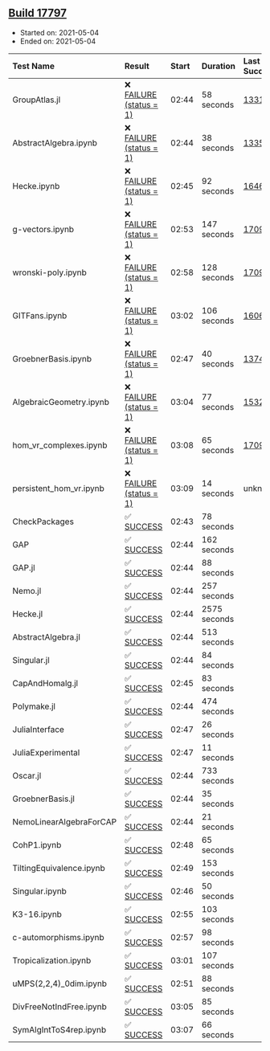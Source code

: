 ## [Build 17797](https://oscarci.mathematik.uni-kl.de/job/oscar/17797/)

* Started on: 2021-05-04
* Ended on: 2021-05-04

| Test Name    | Result | Start | Duration | Last Success | First Failure |
|:-------------|:-------|:------|:---------|:-------------|:--------------|
| GroupAtlas.jl | ❌ [FAILURE (status = 1)](https://oscarci.mathematik.uni-kl.de/job/oscar/17797/artifact/logs/build-17797/GroupAtlas.jl.log) | 02:44 | 58 seconds | [13311](https://oscarci.mathematik.uni-kl.de/job/oscar/13311/) | [13312](https://oscarci.mathematik.uni-kl.de/job/oscar/13312/) |
| AbstractAlgebra.ipynb | ❌ [FAILURE (status = 1)](https://oscarci.mathematik.uni-kl.de/job/oscar/17797/artifact/logs/build-17797/AbstractAlgebra.ipynb.log) | 02:44 | 38 seconds | [13355](https://oscarci.mathematik.uni-kl.de/job/oscar/13355/) | [13356](https://oscarci.mathematik.uni-kl.de/job/oscar/13356/) |
| Hecke.ipynb | ❌ [FAILURE (status = 1)](https://oscarci.mathematik.uni-kl.de/job/oscar/17797/artifact/logs/build-17797/Hecke.ipynb.log) | 02:45 | 92 seconds | [16463](https://oscarci.mathematik.uni-kl.de/job/oscar/16463/) | [16464](https://oscarci.mathematik.uni-kl.de/job/oscar/16464/) |
| g-vectors.ipynb | ❌ [FAILURE (status = 1)](https://oscarci.mathematik.uni-kl.de/job/oscar/17797/artifact/logs/build-17797/g-vectors.ipynb.log) | 02:53 | 147 seconds | [17099](https://oscarci.mathematik.uni-kl.de/job/oscar/17099/) | [17100](https://oscarci.mathematik.uni-kl.de/job/oscar/17100/) |
| wronski-poly.ipynb | ❌ [FAILURE (status = 1)](https://oscarci.mathematik.uni-kl.de/job/oscar/17797/artifact/logs/build-17797/wronski-poly.ipynb.log) | 02:58 | 128 seconds | [17098](https://oscarci.mathematik.uni-kl.de/job/oscar/17098/) | [17099](https://oscarci.mathematik.uni-kl.de/job/oscar/17099/) |
| GITFans.ipynb | ❌ [FAILURE (status = 1)](https://oscarci.mathematik.uni-kl.de/job/oscar/17797/artifact/logs/build-17797/GITFans.ipynb.log) | 03:02 | 106 seconds | [16068](https://oscarci.mathematik.uni-kl.de/job/oscar/16068/) | [16069](https://oscarci.mathematik.uni-kl.de/job/oscar/16069/) |
| GroebnerBasis.ipynb | ❌ [FAILURE (status = 1)](https://oscarci.mathematik.uni-kl.de/job/oscar/17797/artifact/logs/build-17797/GroebnerBasis.ipynb.log) | 02:47 | 40 seconds | [13748](https://oscarci.mathematik.uni-kl.de/job/oscar/13748/) | [13749](https://oscarci.mathematik.uni-kl.de/job/oscar/13749/) |
| AlgebraicGeometry.ipynb | ❌ [FAILURE (status = 1)](https://oscarci.mathematik.uni-kl.de/job/oscar/17797/artifact/logs/build-17797/AlgebraicGeometry.ipynb.log) | 03:04 | 77 seconds | [15322](https://oscarci.mathematik.uni-kl.de/job/oscar/15322/) | [15323](https://oscarci.mathematik.uni-kl.de/job/oscar/15323/) |
| hom_vr_complexes.ipynb | ❌ [FAILURE (status = 1)](https://oscarci.mathematik.uni-kl.de/job/oscar/17797/artifact/logs/build-17797/hom_vr_complexes.ipynb.log) | 03:08 | 65 seconds | [17099](https://oscarci.mathematik.uni-kl.de/job/oscar/17099/) | [17100](https://oscarci.mathematik.uni-kl.de/job/oscar/17100/) |
| persistent_hom_vr.ipynb | ❌ [FAILURE (status = 1)](https://oscarci.mathematik.uni-kl.de/job/oscar/17797/artifact/logs/build-17797/persistent_hom_vr.ipynb.log) | 03:09 | 14 seconds | unknown | unknown |
| CheckPackages | ✅ [SUCCESS](https://oscarci.mathematik.uni-kl.de/job/oscar/17797/artifact/logs/build-17797/CheckPackages.log) | 02:43 | 78 seconds |  |  |
| GAP | ✅ [SUCCESS](https://oscarci.mathematik.uni-kl.de/job/oscar/17797/artifact/logs/build-17797/GAP.log) | 02:44 | 162 seconds |  |  |
| GAP.jl | ✅ [SUCCESS](https://oscarci.mathematik.uni-kl.de/job/oscar/17797/artifact/logs/build-17797/GAP.jl.log) | 02:44 | 88 seconds |  |  |
| Nemo.jl | ✅ [SUCCESS](https://oscarci.mathematik.uni-kl.de/job/oscar/17797/artifact/logs/build-17797/Nemo.jl.log) | 02:44 | 257 seconds |  |  |
| Hecke.jl | ✅ [SUCCESS](https://oscarci.mathematik.uni-kl.de/job/oscar/17797/artifact/logs/build-17797/Hecke.jl.log) | 02:44 | 2575 seconds |  |  |
| AbstractAlgebra.jl | ✅ [SUCCESS](https://oscarci.mathematik.uni-kl.de/job/oscar/17797/artifact/logs/build-17797/AbstractAlgebra.jl.log) | 02:44 | 513 seconds |  |  |
| Singular.jl | ✅ [SUCCESS](https://oscarci.mathematik.uni-kl.de/job/oscar/17797/artifact/logs/build-17797/Singular.jl.log) | 02:44 | 84 seconds |  |  |
| CapAndHomalg.jl | ✅ [SUCCESS](https://oscarci.mathematik.uni-kl.de/job/oscar/17797/artifact/logs/build-17797/CapAndHomalg.jl.log) | 02:45 | 83 seconds |  |  |
| Polymake.jl | ✅ [SUCCESS](https://oscarci.mathematik.uni-kl.de/job/oscar/17797/artifact/logs/build-17797/Polymake.jl.log) | 02:44 | 474 seconds |  |  |
| JuliaInterface | ✅ [SUCCESS](https://oscarci.mathematik.uni-kl.de/job/oscar/17797/artifact/logs/build-17797/JuliaInterface.log) | 02:47 | 26 seconds |  |  |
| JuliaExperimental | ✅ [SUCCESS](https://oscarci.mathematik.uni-kl.de/job/oscar/17797/artifact/logs/build-17797/JuliaExperimental.log) | 02:47 | 11 seconds |  |  |
| Oscar.jl | ✅ [SUCCESS](https://oscarci.mathematik.uni-kl.de/job/oscar/17797/artifact/logs/build-17797/Oscar.jl.log) | 02:44 | 733 seconds |  |  |
| GroebnerBasis.jl | ✅ [SUCCESS](https://oscarci.mathematik.uni-kl.de/job/oscar/17797/artifact/logs/build-17797/GroebnerBasis.jl.log) | 02:44 | 35 seconds |  |  |
| NemoLinearAlgebraForCAP | ✅ [SUCCESS](https://oscarci.mathematik.uni-kl.de/job/oscar/17797/artifact/logs/build-17797/NemoLinearAlgebraForCAP.log) | 02:44 | 21 seconds |  |  |
| CohP1.ipynb | ✅ [SUCCESS](https://oscarci.mathematik.uni-kl.de/job/oscar/17797/artifact/logs/build-17797/CohP1.ipynb.log) | 02:48 | 65 seconds |  |  |
| TiltingEquivalence.ipynb | ✅ [SUCCESS](https://oscarci.mathematik.uni-kl.de/job/oscar/17797/artifact/logs/build-17797/TiltingEquivalence.ipynb.log) | 02:49 | 153 seconds |  |  |
| Singular.ipynb | ✅ [SUCCESS](https://oscarci.mathematik.uni-kl.de/job/oscar/17797/artifact/logs/build-17797/Singular.ipynb.log) | 02:46 | 50 seconds |  |  |
| K3-16.ipynb | ✅ [SUCCESS](https://oscarci.mathematik.uni-kl.de/job/oscar/17797/artifact/logs/build-17797/K3-16.ipynb.log) | 02:55 | 103 seconds |  |  |
| c-automorphisms.ipynb | ✅ [SUCCESS](https://oscarci.mathematik.uni-kl.de/job/oscar/17797/artifact/logs/build-17797/c-automorphisms.ipynb.log) | 02:57 | 98 seconds |  |  |
| Tropicalization.ipynb | ✅ [SUCCESS](https://oscarci.mathematik.uni-kl.de/job/oscar/17797/artifact/logs/build-17797/Tropicalization.ipynb.log) | 03:01 | 107 seconds |  |  |
| uMPS(2,2,4)_0dim.ipynb | ✅ [SUCCESS](https://oscarci.mathematik.uni-kl.de/job/oscar/17797/artifact/logs/build-17797/uMPS-2-2-4-_0dim.ipynb.log) | 02:51 | 88 seconds |  |  |
| DivFreeNotIndFree.ipynb | ✅ [SUCCESS](https://oscarci.mathematik.uni-kl.de/job/oscar/17797/artifact/logs/build-17797/DivFreeNotIndFree.ipynb.log) | 03:05 | 85 seconds |  |  |
| SymAlgIntToS4rep.ipynb | ✅ [SUCCESS](https://oscarci.mathematik.uni-kl.de/job/oscar/17797/artifact/logs/build-17797/SymAlgIntToS4rep.ipynb.log) | 03:07 | 66 seconds |  |  |
